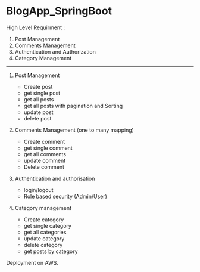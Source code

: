 # BlogApp_SpringBoot

High Level Requirment :

1. Post Management
2. Comments Management
3. Authentication and Authorization
4. Category Management
----------------------------------------------------------------

1. Post Management
   - Create post
   - get single post
   - get all posts
   - get all posts with pagination and Sorting
   - update post
   - delete post

  2. Comments Management (one to many mapping)
     - Create comment
     - get single comment
     - get all comments
     - update comment
     - Delete comment

  4. Authentication and authorisation
     - login/logout
     -  Role based security (Admin/User)

  5. Category management
     - Create category
     - get single category
     - get all categories
     - update category
     - delete category
     - get posts by category

Deployment on AWS.
       
       
   
